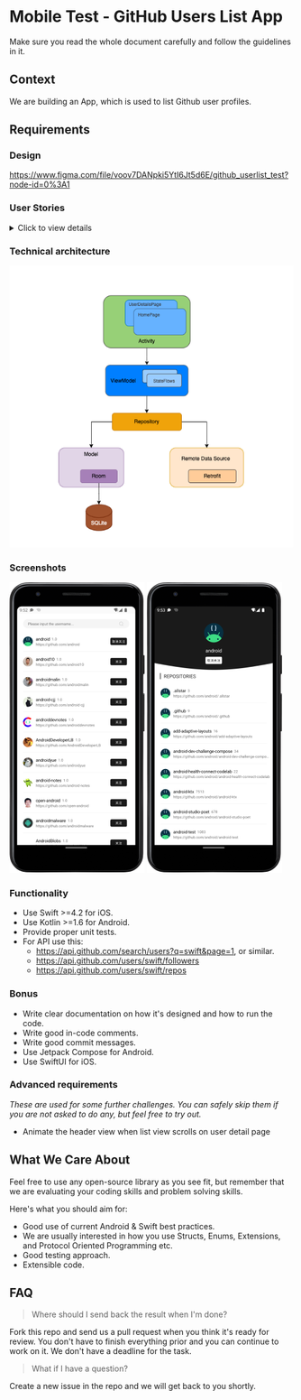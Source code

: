 # Mobile Test - GitHub Users List App

Make sure you read the whole document carefully and follow the guidelines in it.

## Context

We are building an App, which is used to list Github user profiles.

## Requirements

### Design

https://www.figma.com/file/voov7DANpki5YtI6Jt5d6E/github_userlist_test?node-id=0%3A1

### User Stories
<details>

<summary>Click to view details</summary>

1. As a user on app first launch,
    - When I reach the home page
    - Then I should see a list of GitHub users.
    - Each user item on this page should display as below:
        - avatar at left and center vertically
        - right part has a button, when I tap it, it will switch between `FOLLOW` and `FOLLOWED`, The FOLLOW state can be a local strategy
        - next to avatar has two lines of text which vertically centered with avatar
        - first line contains name and score, you can use `login` and `score`
        - score is always aligned next to name on the right with a small margin
        - when name is too long and pushes score to the edge of button, keep score displayed in full and shrink name label by trimming the end of text (ex. "verylongname... 109.45402")
        - second line is URL, you can use `html_url`
    - And I should see a search box
2. As a user on the home page,
  - When I tap on a user item
  - Then I should see the user's details
3. As a user on the home page,
  - When I focus on to the search bar
  - And enter search terms
  - Then I should see the corresponding new result lists based on the search terms real time
4. As a user on the home page,
  - When I pull the list down
  - And the list reach Top
  - Then I should see the list refresh
5. As a user on the home page,
  - When I scroll up
  - And the list reach bottom
  - Then I should be able continue scrolling to see next page's data
6. As a user on the user details page,
  - Then I should see:
    - the header view which is fixed and won't animate when the list scrolls
    - the avatar of this user which is the same as displayed in the homepage
    - the name of this user which is the same as diplayed in the hompage
    - the button has the same status as on the homepage for the same item
    - the repositories list which has the same cell style as the homepage, but different datasource
        - avatar: `owner.avatar_url`
        - name: `name`
        - score: `stargazers_count`
        - url: `html_url`
        - button is hidden in this case
7. As a user on the homepage or on the user details page
  - When I tap on the button in header view
  - And the button status is switched between `FOLLOW` and `FOLLOWED`
  - Then I back to the homepage, the row which has the same user will have the same button status as in the user details page

</details>

### Technical architecture

![](./art/architecture.png)

### Screenshots
![](./art/Screenshot_20230613_095250.png) ![](./art/Screenshot_20230613_095332.png)

### Functionality

- Use Swift >=4.2 for iOS.
- Use Kotlin >=1.6 for Android.
- Provide proper unit tests.
- For API use this: 
  - https://api.github.com/search/users?q=swift&page=1, or similar.
  - https://api.github.com/users/swift/followers
  - https://api.github.com/users/swift/repos

### Bonus

- Write clear documentation on how it's designed and how to run the code.
- Write good in-code comments.
- Write good commit messages.
- Use Jetpack Compose for Android.
- Use SwiftUI for iOS.

### Advanced requirements

*These are used for some further challenges. You can safely skip them if you are not asked to do any, but feel free to try out.*

- Animate the header view when list view scrolls on user detail page

## What We Care About

Feel free to use any open-source library as you see fit, but remember that we are evaluating your coding skills and problem solving skills.

Here's what you should aim for:

- Good use of current Android & Swift best practices.
- We are usually interested in how you use Structs, Enums, Extensions, and Protocol Oriented Programming etc.
- Good testing approach.
- Extensible code.


## FAQ

> Where should I send back the result when I'm done?

Fork this repo and send us a pull request when you think it's ready for review. You don't have to finish everything prior and you can continue to work on it. We don't have a deadline for the task.

> What if I have a question?

Create a new issue in the repo and we will get back to you shortly.
